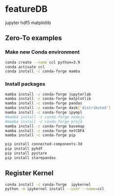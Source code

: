 # featureDB

jupyter
hdf5
matplotlib


## Zero-To examples

### Make new Conda environment
```bash
conda create --name ccl python=3.9
conda activate ccl 
conda install -c conda-forge mamba
```


### Install packages
```bash
mamba install -c conda-forge jupyterlab
mamba install -c conda-forge matplotlib
mamba install -c conda-forge pandas
mamba install -c conda-forge dask['distributed']
mamba install -c conda-forge ipympl
#mamba install -c conda-forge nodejs
#mamba install -c conda-forge proj4 
mamba install -c conda-forge basemap
mamba install -c conda-forge netCDF4
mamba install -c conda-forge pip

pip install connected-components-3d
pip install pyhdf
pip install pystare
pip install starepandas

```


## Register Kernel
```bash
conda install -c conda-forge  ipykernel
python -m ipykernel install --user --name=ccl
```
